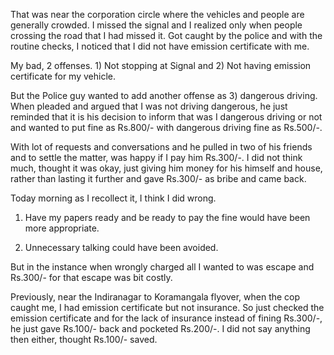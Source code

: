 <html><body><p>That was near the corporation circle where the vehicles and people are generally crowded. I missed the signal and I realized only when people crossing the road that I had missed it. Got caught by the police and with the routine checks, I noticed that I did not have emission certificate with me. 

My bad, 2 offenses. 1) Not stopping at Signal and 2) Not having emission certificate for my vehicle.

But the Police guy wanted to add another offense as 3) dangerous driving. When pleaded and argued that I was not driving dangerous, he just reminded that it is his decision to inform that was I dangerous driving or not and wanted to put fine as Rs.800/- with dangerous driving fine as Rs.500/-. 

With lot of requests and conversations and he pulled in two of his friends and to settle the matter, was happy if I pay him Rs.300/-. I did not think much, thought it was okay, just giving him money for his himself and house, rather than lasting it further and gave Rs.300/- as bribe and came back.



Today morning as I recollect it, I think I did wrong. 

1) Have my papers ready and be ready to pay the fine would have been more appropriate.

2) Unnecessary talking could have been avoided.



But in the instance when wrongly charged all I wanted to was escape and Rs.300/- for that escape was bit costly.



Previously, near the Indiranagar to Koramangala flyover, when the cop caught me, I had emission certificate but not insurance. So just checked the emission certificate and for the lack of insurance instead of fining Rs.300/-, he just gave Rs.100/- back and pocketed Rs.200/-. I did not say anything then either, thought Rs.100/- saved.</p></body></html>